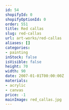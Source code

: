 ```yaml
---
id: 54
shopifyId: 0
shopifyOptionId: 0
order: 551
title: Red callas
slug: red-callas
url: art-works/red-callas
aliases: []
categories:
- painting
inStock: false
isVisible: false
height: 70
width: 90
date: 2007-01-01T00:00:00Z
materials:
- acrylic
- canvas
price: -1
mainImage: red_callas.jpg
---
```

